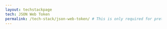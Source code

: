 ```yaml
---
layout: techstackpage
tech: JSON Web Token
permalink: /tech-stack/json-web-token/ # This is only required for pretty links.
---
```

